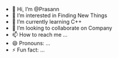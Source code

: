 - 👋 Hi, I’m @Prasann
- 👀 I’m interested in Finding New Things
- 🌱 I’m currently learning C++
- 💞️ I’m looking to collaborate on Company
- 📫 How to reach me ...
- 😄 Pronouns: ...
- ⚡ Fun fact: ...

<!---
Virus-Debug/Virus-Debug is a ✨ special ✨ repository because its `README.md` (this file) appears on your GitHub profile.
You can click the Preview link to take a look at your changes.
--->
